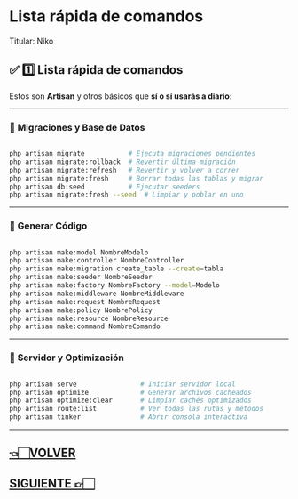 # Lista rápida de comandos

Titular: Niko

## ✅ **1️⃣ Lista rápida de comandos**

Estos son **Artisan** y otros básicos que **sí o sí usarás a diario**:

---

### 📌 **Migraciones y Base de Datos**

```bash

php artisan migrate           # Ejecuta migraciones pendientes
php artisan migrate:rollback  # Revertir última migración
php artisan migrate:refresh   # Revertir y volver a correr
php artisan migrate:fresh     # Borrar todas las tablas y migrar
php artisan db:seed           # Ejecutar seeders
php artisan migrate:fresh --seed  # Limpiar y poblar en uno

```

---

### 📌 **Generar Código**

```bash

php artisan make:model NombreModelo
php artisan make:controller NombreController
php artisan make:migration create_table --create=tabla
php artisan make:seeder NombreSeeder
php artisan make:factory NombreFactory --model=Modelo
php artisan make:middleware NombreMiddleware
php artisan make:request NombreRequest
php artisan make:policy NombrePolicy
php artisan make:resource NombreResource
php artisan make:command NombreComando

```

---

### 📌 **Servidor y Optimización**

```bash

php artisan serve                # Iniciar servidor local
php artisan optimize             # Generar archivos cacheados
php artisan optimize:clear       # Limpiar cachés optimizados
php artisan route:list           # Ver todas las rutas y métodos
php artisan tinker               # Abrir consola interactiva

```

---

## [👈🏻VOLVER](Laravel%20Wiki%20Todo%20lo%20necesario%20para%20aprender%20Larav%20227d9e22edae8085a463fc5448c36870.md)

## [SIGUIENTE 👉🏻](Snippets%20u%CC%81tiles%20227d9e22edae80c3aa98c29d15673880.md)